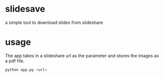 # slidesave
a simple tool to download slides from slideshare

# usage

The app takes in a slideshare url as the parameter and stores the images as a pdf file.

```py
python app.py <url>
```